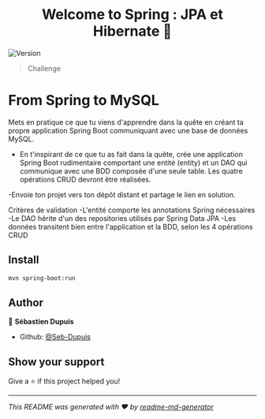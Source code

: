 <h1 align="center">Welcome to Spring : JPA et Hibernate 👋</h1>
<p>
  <img alt="Version" src="https://img.shields.io/npm/v/Spring : JPA et Hibernate.svg">
</p>

>Challenge

# From Spring to MySQL
Mets en pratique ce que tu viens d'apprendre dans la quête en créant ta propre application Spring Boot communiquant avec une base de données MySQL.

- En t'inspirant de ce que tu as fait dans la quête, crée une application Spring Boot rudimentaire comportant une entité (entity) et un DAO qui communique avec une BDD composée d'une seule table. Les quatre opérations CRUD devront être réalisées.

-Envoie ton projet vers ton dépôt distant et partage le lien en solution.

Critères de validation
-L'entité comporte les annotations Spring nécessaires
-Le DAO hérite d'un des repositories utilisés par Spring Data JPA
-Les données transitent bien entre l'application et la BDD, selon les 4 opérations CRUD

## Install

```sh
mvn spring-boot:run
```

## Author

👤 **Sébastien Dupuis**

* Github: [@Seb-Dupuis](https://github.com/Seb-Dupuis)

## Show your support

Give a ⭐️ if this project helped you!

***
_This README was generated with ❤️ by [readme-md-generator](https://github.com/kefranabg/readme-md-generator)_
